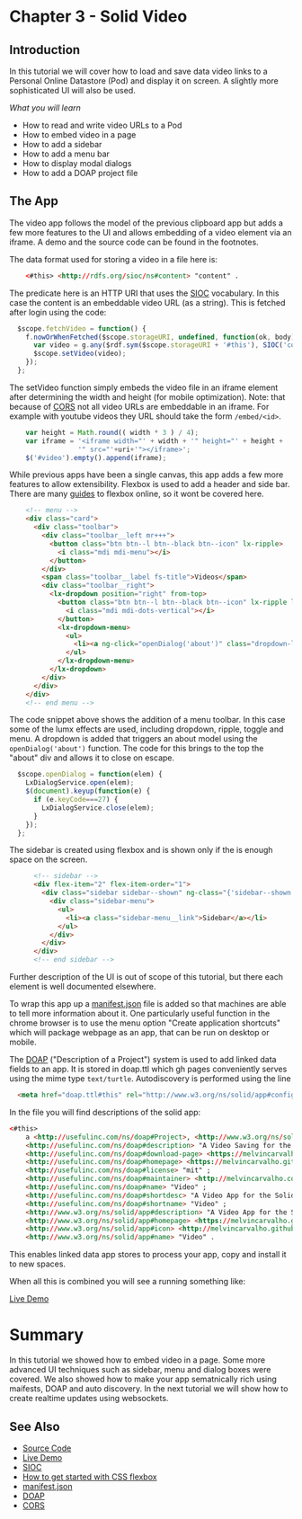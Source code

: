 # Chapter 3 - Solid Video

## Introduction

In this tutorial we will cover how to load and save data video links to a Personal Online Datastore (Pod) and display it on screen.  A slightly more sophisticated UI will also be used.

*What you will learn*

* How to read and write video URLs to a Pod
* How to embed video in a page
* How to add a sidebar
* How to add a menu bar
* How to display modal dialogs
* How to add a DOAP project file


## The App

The video app follows the model of the previous clipboard app but adds a few more features to the UI and allows embedding of a video element via an iframe.  A demo and the source code can be found in the footnotes.

The data format used for storing a video in a file here is:

```html
    <#this> <http://rdfs.org/sioc/ns#content> "content" .
```

The predicate here is an HTTP URI that uses the [SIOC](http://rdfs.org/sioc/spec/) vocabulary.  In this case the content is an embeddable video URL (as a string).  This is fetched after login using the code:

```JavaScript
  $scope.fetchVideo = function() {
    f.nowOrWhenFetched($scope.storageURI, undefined, function(ok, body) {
      var video = g.any($rdf.sym($scope.storageURI + '#this'), SIOC('content'));
      $scope.setVideo(video);
    });
  };
```

The setVideo function simply embeds the video file in an iframe element after determining the width and height (for mobile optimization).  Note: that because of [CORS](https://en.wikipedia.org/wiki/Cross-origin_resource_sharing) not all video URLs are embeddable in an iframe.  For example with youtube videos they URL should take the form `/embed/<id>`.

```JavaScript
    var height = Math.round(( width * 3 ) / 4);
    var iframe = '<iframe width="' + width + '" height="' + height +
                 '" src="'+uri+'"></iframe>';
    $('#video').empty().append(iframe);
```

While previous apps have been a single canvas, this app adds a few more features to allow extensibility.  Flexbox is used to add a header and side bar.  There are many [guides](http://www.paulund.co.uk/css-flexbox) to flexbox online, so it wont be covered here.

```html
    <!-- menu -->
    <div class="card">
      <div class="toolbar">
        <div class="toolbar__left mr+++">
          <button class="btn btn--l btn--black btn--icon" lx-ripple>
            <i class="mdi mdi-menu"></i>
          </button>
        </div>
        <span class="toolbar__label fs-title">Videos</span>
        <div class="toolbar__right">
          <lx-dropdown position="right" from-top>
            <button class="btn btn--l btn--black btn--icon" lx-ripple lx-dropdown-toggle>
              <i class="mdi mdi-dots-vertical"></i>
            </button>
            <lx-dropdown-menu>
              <ul>
                <li><a ng-click="openDialog('about')" class="dropdown-link">About</a></li>
              </ul>
            </lx-dropdown-menu>
          </lx-dropdown>
        </div>
      </div>
    </div>
    <!-- end menu -->
```

The code snippet above shows the addition of a menu toolbar.  In this case some of the lumx effects are used, including dropdown, ripple, toggle and menu.  A dropdown is added that triggers an about model using the `openDialog('about')` function.  The code for this brings to the top the "about" div and allows it to close on escape.

```JavaScript
  $scope.openDialog = function(elem) {
    LxDialogService.open(elem);
    $(document).keyup(function(e) {
      if (e.keyCode===27) {
        LxDialogService.close(elem);
      }
    });
  };
```

The sidebar is created using flexbox and is shown only if the is enough space on the screen.

```html
      <!-- sidebar -->
      <div flex-item="2" flex-item-order="1">
        <div class="sidebar sidebar--shown" ng-class="{'sidebar--shown': isVisible()}">
          <div class="sidebar-menu">
            <ul>
              <li><a class="sidebar-menu__link">Sidebar</a></li>
            </ul>
          </div>
        </div>
      </div>
      <!-- end sidebar -->
```

Further description of the UI is out of scope of this tutorial, but there each element is well documented elsewhere.

To wrap this app up a [manifest.json](https://developer.chrome.com/extensions/manifest) file is added so that machines are able to tell more information about it.  One particularly useful function in the chrome browser is to use the menu option "Create application shortcuts" which will package webpage as an app, that can be run on desktop or mobile.  

The [DOAP](https://github.com/edumbill/doap/wiki) ("Description of a Project") system is used to add linked data fields to an app.  It is stored in doap.ttl which gh pages conveniently serves using the mime type `text/turtle`.  Autodiscovery is performed using the line

```html
  <meta href="doap.ttl#this" rel="http://www.w3.org/ns/solid/app#configuration">
```

In the file you will find descriptions of the solid app:

```html
<#this>
    a <http://usefulinc.com/ns/doap#Project>, <http://www.w3.org/ns/solid/app#Configuration> ;
    <http://usefulinc.com/ns/doap#description> "A Video Saving for the Solid platform" ;
    <http://usefulinc.com/ns/doap#download-page> <https://melvincarvalho.github.io/video/> ;
    <http://usefulinc.com/ns/doap#homepage> <https://melvincarvalho.github.io/video/> ;
    <http://usefulinc.com/ns/doap#license> "mit" ;
    <http://usefulinc.com/ns/doap#maintainer> <http://melvincarvalho.com/#me> ;
    <http://usefulinc.com/ns/doap#name> "Video" ;
    <http://usefulinc.com/ns/doap#shortdesc> "A Video App for the Solid platform" ;
    <http://usefulinc.com/ns/doap#shortname> "Video" ;
    <http://www.w3.org/ns/solid/app#description> "A Video App for the Solid platform" ;
    <http://www.w3.org/ns/solid/app#homepage> <https://melvincarvalho.github.io/video/> ;
    <http://www.w3.org/ns/solid/app#icon> <http://melvincarvalho.github.io/video/images/icon.png> ;
    <http://www.w3.org/ns/solid/app#name> "Video" .
```

This enables linked data app stores to process your app, copy and install it to new spaces.

When all this is combined you will see a running something like:

  [Live Demo](http://melvincarvalho.github.io/video/)

# Summary

In this tutorial we showed how to embed video in a page.  Some more advanced UI techniques such as sidebar, menu and dialog boxes were covered.  We also showed how to make your app sematnically rich using maifests, DOAP and auto discovery.  In the next tutorial we will show how to create realtime updates using websockets.

## See Also

* [Source Code](https://github.com/melvincarvalho/video)
* [Live Demo](http://melvincarvalho.github.io/video/)
* [SIOC](http://rdfs.org/sioc/spec/)
* [How to get started with CSS flexbox](http://www.paulund.co.uk/css-flexbox)
* [manifest.json](https://developer.chrome.com/extensions/manifest)
* [DOAP](https://github.com/edumbill/doap/wiki)
* [CORS](https://en.wikipedia.org/wiki/Cross-origin_resource_sharing)